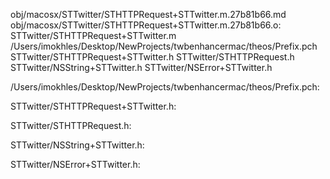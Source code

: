 obj/macosx/STTwitter/STHTTPRequest+STTwitter.m.27b81b66.md obj/macosx/STTwitter/STHTTPRequest+STTwitter.m.27b81b66.o: \
  STTwitter/STHTTPRequest+STTwitter.m \
  /Users/imokhles/Desktop/NewProjects/twbenhancermac/theos/Prefix.pch \
  STTwitter/STHTTPRequest+STTwitter.h STTwitter/STHTTPRequest.h \
  STTwitter/NSString+STTwitter.h STTwitter/NSError+STTwitter.h

/Users/imokhles/Desktop/NewProjects/twbenhancermac/theos/Prefix.pch:

STTwitter/STHTTPRequest+STTwitter.h:

STTwitter/STHTTPRequest.h:

STTwitter/NSString+STTwitter.h:

STTwitter/NSError+STTwitter.h:
